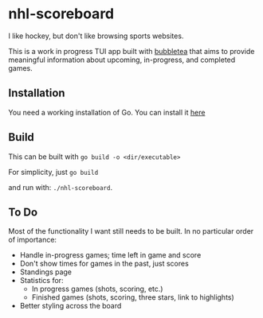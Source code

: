 # nhl-scoreboard

I like hockey, but don't like browsing sports websites.

This is a work in progress TUI app built with [bubbletea](https://github.com/charmbracelet/bubbletea) that aims to provide meaningful information about upcoming, in-progress, and completed games.

## Installation

You need a working installation of Go. You can install it [here](https://go.dev/doc/install)

## Build

This can be built with `go build -o <dir/executable>`

For simplicity, just `go build`

and run with: `./nhl-scoreboard`.

## To Do

Most of the functionality I want still needs to be built. In no particular order of importance:

- Handle in-progress games; time left in game and score
- Don't show times for games in the past, just scores
- Standings page
- Statistics for:
  - In progress games (shots, scoring, etc.)
  - Finished games (shots, scoring, three stars, link to highlights)
- Better styling across the board
